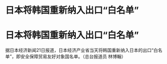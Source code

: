 # 日本将韩国重新纳入出口“白名单”

# 日本将韩国重新纳入出口“白名单”

据日本经济新闻21日报道，日本经济产业省当天将韩国重新纳入日本的出口“白名单”，即安全保障贸易友好对象国名单。（总台报道员 林博翰）

